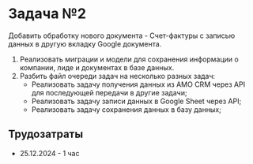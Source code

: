 # Задача №2
Добавить обработку нового документа - Счет-фактуры с записью данных в другую вкладку Google документа.

1. Реализовать миграции и модели для сохранения информации о компании, лиде и документах в базе данных.
2. Разбить файл очереди задач на несколько разных задач:
    - Реализовать задачу получения данных из AMO CRM через API для последующей передачи в другие задачи;
    - Реализовать задачу записи данных в Google Sheet через API;
    - Реализовать задачу сохранения данных в базу данных;

## Трудозатраты
- 25.12.2024 - 1 час
